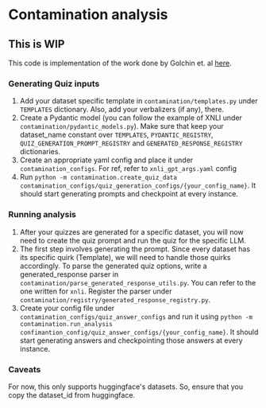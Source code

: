 # Contamination analysis

## This is WIP

This code is implementation of the work done by Golchin et. al [here](https://arxiv.org/pdf/2311.06233.pdf).

### Generating Quiz inputs

1. Add your dataset specific template in `contamination/templates.py` under `TEMPLATES` dictionary. Also, add your verbalizers (if any), there.
2. Create a Pydantic model (you can follow the example of XNLI under `contamination/pydantic_models.py`). Make sure that keep your dataset_name constant over `TEMPLATES`, `PYDANTIC_REGISTRY`, `QUIZ_GENERATION_PROMPT_REGISTRY` and `GENERATED_RESPONSE_REGISTRY` dictionaries.
3. Create an appropriate yaml config and place it under `contamination_configs`. For ref, refer to `xnli_gpt_args.yaml` config
4. Run `python -m contamination.create_quiz_data contamination_configs/quiz_generation_configs/{your_config_name}`. It should start generating prompts and checkpoint at every instance.

### Running analysis
1. After your quizzes are generated for a specific dataset, you will now need to create the quiz prompt and run the quiz for the specific LLM.
2. The first step involves generating the prompt. Since every dataset has its specific quirk (Template), we will need to handle those quirks accordingly. To parse the generated quiz options, write a generated_response parser in `contamination/parse_generated_response_utils.py`. You can refer to the one written for `xnli`. Register the parser under `contamination/registry/generated_response_registry.py`.
3. Create your config file under `contamination_configs/quiz_answer_configs` and run it using `python -m contamination.run_analysis confimantion_config/quiz_answer_configs/{your_config_name}`. It should start generating answers and checkpointing those answers at every instance.


### Caveats
For now, this only supports huggingface's datasets. So, ensure that you copy the dataset_id from huggingface.
